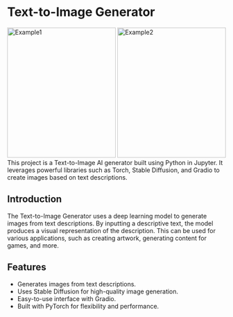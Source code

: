# Text-to-Image Generator
<img src="https://github.com/user-attachments/assets/ed9d05ee-6bf4-49e8-9a2f-976059b793c2" alt="Example1" width="250" height="300"/>
<img src="https://github.com/user-attachments/assets/c187e6ff-64ed-4b48-8570-becdf67291c8" alt="Example2" width="250" height="300" />
This project is a Text-to-Image AI generator built using Python in Jupyter. It leverages powerful libraries such as Torch, Stable Diffusion, and Gradio to create images based on text descriptions.

## Introduction
The Text-to-Image Generator uses a deep learning model to generate images from text descriptions. By inputting a descriptive text, the model produces a visual representation of the description. This can be used for various applications, such as creating artwork, generating content for games, and more.

## Features
- Generates images from text descriptions.
- Uses Stable Diffusion for high-quality image generation.
- Easy-to-use interface with Gradio.
- Built with PyTorch for flexibility and performance.
